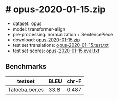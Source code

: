 # # opus-2020-01-15.zip

* dataset: opus
* model: transformer-align
* pre-processing: normalization + SentencePiece
* download: [opus-2020-01-15.zip](https://object.pouta.csc.fi/OPUS-MT-models/ber-es/opus-2020-01-15.zip)
* test set translations: [opus-2020-01-15.test.txt](https://object.pouta.csc.fi/OPUS-MT-models/ber-es/opus-2020-01-15.test.txt)
* test set scores: [opus-2020-01-15.eval.txt](https://object.pouta.csc.fi/OPUS-MT-models/ber-es/opus-2020-01-15.eval.txt)

## Benchmarks

| testset               | BLEU  | chr-F |
|-----------------------|-------|-------|
| Tatoeba.ber.es 	| 33.8 	| 0.487 |

